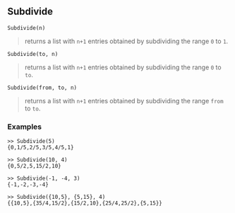 ## Subdivide

```
Subdivide(n)
```

> returns a list with `n+1` entries obtained by subdividing the range `0` to `1`.

```
Subdivide(to, n)
```

> returns a list with `n+1` entries obtained by subdividing the range `0` to `to`.

```
Subdivide(from, to, n)
```

> returns a list with `n+1` entries obtained by subdividing the range `from` to `to`.

### Examples

```
>> Subdivide(5)
{0,1/5,2/5,3/5,4/5,1}

>> Subdivide(10, 4)
{0,5/2,5,15/2,10}

>> Subdivide(-1, -4, 3)
{-1,-2,-3,-4}

>> Subdivide({10,5}, {5,15}, 4)
{{10,5},{35/4,15/2},{15/2,10},{25/4,25/2},{5,15}}
```
